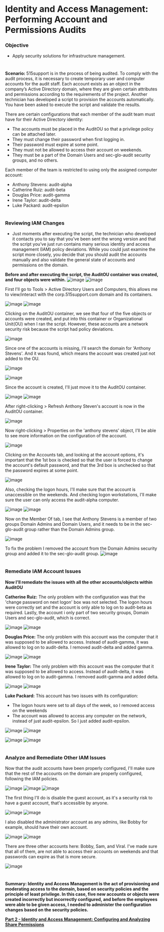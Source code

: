 # Identity and Access Management: Performing Account and Permissions Audits
<h3>Objective</h3>

- Apply security solutions for infrastructure management.
#
**Scenario:**
515support is in the process of being audited. To comply with the audit process, it is necessary to create temporary user and computer accounts for the audit staff.
Each account exists as an object in the company’s Active Directory domain, where they are given certain attributes and permissions according to the requirements of the project.
Another technician has developed a script to provision the accounts automatically. You have been asked to execute the script and validate the results.

There are certain configurations that each member of the audit team must have for their Active Directory identity:
- The accounts must be placed in the AuditOU so that a privilege policy can be attached later.
- They must change their password when first logging in.
- Their password must expire at some point.
- They must not be allowed to access their account on weekends.
- They must be a part of the Domain Users and sec-glo-audit security groups, and no others.

Each member of the team is restricted to using only the assigned computer account:
- Anthony Stevens: audit-alpha
- Catherine Ruiz: audit-beta
- Douglas Price: audit-gamma
- Irene Taylor: audit-delta
- Luke Packard: audit-epsilon
#
<h3>Reviewing IAM Changes</h3>

- Just moments after executing the script, the technician who developed it contacts you to say that you’ve been sent the wrong version and that the script you’ve just run contains many serious identity and access management (IAM) policy deviations.
 While you could just examine the script more closely, you decide that you should audit the accounts manually and also validate the general state of accounts and permissions on the domain.

**Before and after executing the script, the AuditOU container was created, and four objects were within.**
![image](https://github.com/user-attachments/assets/39aa3218-bdb8-4522-be53-9e4816d5ba81)
![image](https://github.com/user-attachments/assets/ecb55303-7177-4e05-8073-2131ad2484d8)

First I'll go to Tools > Active Directory Users and Computers, this allows me to view/interact with the corp.515support.com domain and its containers.

![image](https://github.com/user-attachments/assets/4a36b926-3fb9-4143-ac41-9a82500654a1)
![image](https://github.com/user-attachments/assets/76384a01-7c4f-4b07-8f48-dd3ea2c1fb58)

Clicking on the AuditOU container, we see that four of the five objects or accounts were created, and put into this container or Organizational Unit(OU) when I ran the script. However, these accounts are a network security risk because the script had policy deviations.

![image](https://github.com/user-attachments/assets/68d686d3-ca16-406e-a573-5273db8effec)

Since one of the accounts is missing, I'll search the domain for 'Anthony Stevens'. And it was found, which means the account was created just not added to the OU.

![image](https://github.com/user-attachments/assets/93565e9a-58a3-47ef-a2ed-5ac6c8843fb5)

![image](https://github.com/user-attachments/assets/e14a9d9f-43bf-4d1a-8d04-021e02e0e83d)

Since the account is created, I'll just move it to the AuditOU container. 

![image](https://github.com/user-attachments/assets/f0f54e71-712b-4119-98f8-76d98c2774ee)
![image](https://github.com/user-attachments/assets/125c8039-60c7-4270-be43-42eb3ab5356c)

After right-clicking > Refresh Anthony Steven's account is now in the AuditOU container.

![image](https://github.com/user-attachments/assets/995668db-d612-4b5b-9734-11f5cbed5c3d)

Now right-clicking > Properties on the 'anthony stevens' object, I'll be able to see more information on the configuration of the account.

![image](https://github.com/user-attachments/assets/7d0aab14-5bc5-45fb-9c56-3514e02ba6a5)

Clicking on the Accounts tab, and looking at the account options, it's important that the 1st box is checked so that the user is forced to change the account's default password, and that the 3rd box is unchecked so that the password expires at some point.

![image](https://github.com/user-attachments/assets/6499b7da-43f5-4121-ae9e-b46ea72107cc)

Also, checking the logon hours, I'll make sure that the account is unaccessible on the weekends. And checking logon workstations, I'll make sure the user can only access the audit-alpha computer.

![image](https://github.com/user-attachments/assets/077d2a61-3ee2-4b5a-b9b9-a89b4e8e19d9)
![image](https://github.com/user-attachments/assets/bec071fd-790f-493a-960a-005c1861bd1b)

Now on the Member Of tab, I see that Anthony Stevens is a member of two groups Domain Admins and Domain Users, and it needs to be in the sec-glo-audit group rather than the Domain Admins group. 

![image](https://github.com/user-attachments/assets/6f8d58cf-1358-4319-9efd-fc342c9aab06)

To fix the problem I removed the account from the Domain Admins security group and added it to the sec-glo-audit group.
![image](https://github.com/user-attachments/assets/7d2536fc-d596-4a09-b0cd-19ef05b06c00)

#
<h3>Remediate IAM Account Issues</h3>

**Now I'll remediate the issues with all the other accounts/objects within AuditOU**

**Catherine Ruiz:** The only problem with the configuration was that the 'change password on next logon' box was not selected. The logon hours were correctly set and the account is only able to log on to audit-beta as required. Lastly, the account i only part of two security groups, Domain Users and sec-glo-audit, which is correct.

![image](https://github.com/user-attachments/assets/4a0fd52d-4c37-4cf1-b0fc-ff89d013a07a)
![image](https://github.com/user-attachments/assets/a3398b8a-bda8-41d4-a631-a30e5a7b6853)

**Douglas Price:** The only problem with this account was the computer that it was supposed to be allowed to access. Instead of audit-gamma, it was allowed to log on to audit-delta. I removed audit-delta and added gamma.

![image](https://github.com/user-attachments/assets/68b115a6-33cb-43bd-8b4d-ded8a7383bde)
![image](https://github.com/user-attachments/assets/a833788c-24b8-4de9-b9a5-740b6ccba728)

**Irene Taylor:** The only problem with this account was the computer that it was supposed to be allowed to access. Instead of audit-delta, it was allowed to log on to audit-gamma. I removed audit-gamma and added delta.

![image](https://github.com/user-attachments/assets/9a7a448f-ffcc-405a-a83a-cae6834ef226)
![image](https://github.com/user-attachments/assets/0fa6cc21-f251-42eb-beab-19c66e239222)

**Luke Packard:** This account has two issues with its configuration:
- The logon hours were set to all days of the week, so I removed access on the weekends
- The account was allowed to access any computer on the network, instead of just audit-epsilon. So I just added audit-epsilon.

![image](https://github.com/user-attachments/assets/be583a68-1ade-4fed-aa89-0a31696d987b)
![image](https://github.com/user-attachments/assets/3f967b4c-a3be-4378-ae79-d35a8beb812a)

![image](https://github.com/user-attachments/assets/946aa147-9d5c-41b0-809b-10c1b01368b5)
![image](https://github.com/user-attachments/assets/6641c912-1dd9-43ca-a094-a1a8d6c0014b)
#
<h3>Analyze and Remediate Other IAM Issues</h3>

Now that the audit accounts have been properly configured, I'll make sure that the rest of the accounts on the domain are properly configured, following the IAM policies.

![image](https://github.com/user-attachments/assets/d3c317d7-197c-467a-a954-49a3a4e940dc)
![image](https://github.com/user-attachments/assets/b728f3ea-a91e-4fb3-ad33-6e7cf9316b05)
![image](https://github.com/user-attachments/assets/24b474bd-b4ba-4566-8c32-b9cfe8930eba)

The first thing I'll do is disable the guest account, as it's a security risk to have a guest account, that's accessible by anyone.

![image](https://github.com/user-attachments/assets/5ffded28-5b14-413a-8ec8-1edc1c1ac67e)
![image](https://github.com/user-attachments/assets/8f9d20f1-a0a6-454d-be31-f0afa0df78ed)

I also disabled the administrator account as any admins, like Bobby for example, should have their own account. 

![image](https://github.com/user-attachments/assets/c5ff2831-712a-460c-a104-f1689ddab683)
![image](https://github.com/user-attachments/assets/f1e9dc7c-d6cc-4077-8619-cfd0a75101bf)

There are three other accounts here: Bobby, Sam, and Viral. I've made sure that all of them, are not able to access their accounts on weekends and that passwords can expire as that is more secure.

![image](https://github.com/user-attachments/assets/cd2fcfe3-3013-4211-b750-50899ff46834)
#
**Summary: Identity and Access Management is the act of provisioning and moderating access to the domain, based on security policies and the principle of least privilege. In this case, five new accounts or objects were created incorrectly but incorrectly configured, and before the employees were able to be given access, I needed to administer the configuration changes based on the security policies.**

**[Part 2 - Identity and Access Management: Configuring and Analyzing Share Permissions](https://github.com/LuisMateo1/IAM-Configuring-and-Analyzing-Share-Permissions/)**

